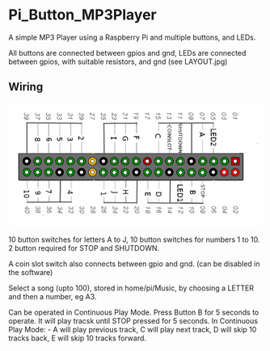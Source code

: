 # Pi_Button_MP3Player

A simple MP3 Player using a Raspberry Pi and multiple buttons, and LEDs.

All buttons are connected between gpios and gnd, LEDs are connected between gpios, with suitable resistors, and gnd (see LAYOUT.jpg)

## Wiring

![Wiring](LAYOUT.jpg)

10 button switches for letters A to J, 10 button switches for numbers 1 to 10. 2 button required for STOP and SHUTDOWN.

A coin slot switch also connects between gpio and gnd. (can be disabled in the software)

Select a song (upto 100), stored in home/pi/Music, by choosing a LETTER and then a number, eg A3.

Can be operated in Continuous Play Mode. Press Button B for 5 seconds to operate. It will play tracsk until STOP pressed for 5 seconds.
In Continuous Play Mode: - A will play previous track, C will play next track, D will skip 10 tracks back, E will skip 10 tracks forward.

